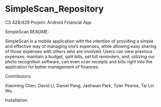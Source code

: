 # SimpleScan_Repository
CS 428/429 Project: Android Financial App

SimpleScan README:

SimpleScan is a mobile application with the intention of providing a simple and effective way of managing one’s expenses,
while allowing easy sharing of those expenses with others who are involved.  Users can view previous expenses, maintain a budget,
split bills, set bill reminders, and, utilizing our photo recognition software, can even scan receipts and bills right into the
application for better management of finances.

Contributors:

Xiaoming Chen, 
David Li,
Daniel Pang,
Jaehwan Park,
Tyler Pearse,
Tai Lin Wu

Installation:



